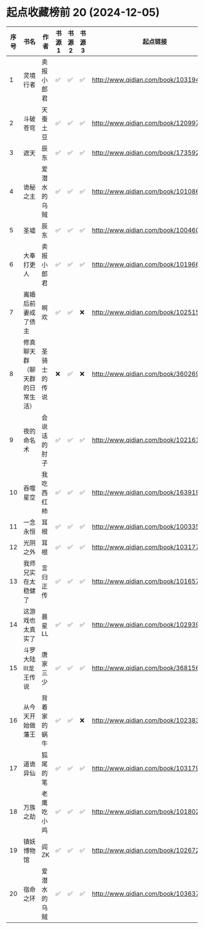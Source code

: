 # 起点收藏榜前 20 (2024-12-05)

| 序号 | 书名              | 作者     | 书源 1 | 书源 2 | 书源 3 | 起点链接                                   |
|----|-----------------|--------|------|------|------|----------------------------------------|
| 1  | 灵境行者            | 卖报小郎君  | ✅    | ✅    | ✅    | http://www.qidian.com/book/1031940621/ |
| 2  | 斗破苍穹            | 天蚕土豆   | ✅    | ✅    | ✅    | http://www.qidian.com/book/1209977/    |
| 3  | 遮天              | 辰东     | ✅    | ✅    | ✅    | http://www.qidian.com/book/1735921/    |
| 4  | 诡秘之主            | 爱潜水的乌贼 | ✅    | ✅    | ✅    | http://www.qidian.com/book/1010868264/ |
| 5  | 圣墟              | 辰东     | ✅    | ✅    | ✅    | http://www.qidian.com/book/1004608738/ |
| 6  | 大奉打更人           | 卖报小郎君  | ✅    | ✅    | ✅    | http://www.qidian.com/book/1019664125/ |
| 7  | 离婚后前妻成了债主       | 啊欢     | ✅    | ✅    | ❌    | http://www.qidian.com/book/1025156541/ |
| 8  | 修真聊天群（聊天群的日常生活） | 圣骑士的传说 | ❌    | ✅    | ❌    | http://www.qidian.com/book/3602691/    |
| 9  | 夜的命名术           | 会说话的肘子 | ✅    | ✅    | ✅    | http://www.qidian.com/book/1021617576/ |
| 10 | 吞噬星空            | 我吃西红柿  | ✅    | ✅    | ✅    | http://www.qidian.com/book/1639199/    |
| 11 | 一念永恒            | 耳根     | ✅    | ✅    | ✅    | http://www.qidian.com/book/1003354631/ |
| 12 | 光阴之外            | 耳根     | ✅    | ✅    | ✅    | http://www.qidian.com/book/1031777108/ |
| 13 | 我师兄实在太稳健了       | 言归正传   | ✅    | ✅    | ✅    | http://www.qidian.com/book/1016572786/ |
| 14 | 这游戏也太真实了        | 晨星LL   | ✅    | ✅    | ✅    | http://www.qidian.com/book/1029391348/ |
| 15 | 斗罗大陆III龙王传说     | 唐家三少   | ✅    | ✅    | ✅    | http://www.qidian.com/book/3681560/    |
| 16 | 从今天开始做藩王        | 背着家的蜗牛 | ✅    | ✅    | ❌    | http://www.qidian.com/book/1023831464/ |
| 17 | 道诡异仙            | 狐尾的笔   | ✅    | ✅    | ✅    | http://www.qidian.com/book/1031794030/ |
| 18 | 万族之劫            | 老鹰吃小鸡  | ✅    | ✅    | ✅    | http://www.qidian.com/book/1018027842/ |
| 19 | 镇妖博物馆           | 阎ZK    | ✅    | ✅    | ✅    | http://www.qidian.com/book/1026722127/ |
| 20 | 宿命之环            | 爱潜水的乌贼 | ✅    | ✅    | ✅    | http://www.qidian.com/book/1036370336/ |
